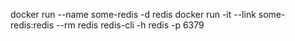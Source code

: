docker run --name some-redis -d redis
docker run -it --link some-redis:redis --rm redis redis-cli -h redis -p 6379